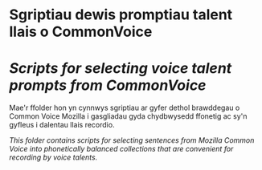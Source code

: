 # Sgriptiau dewis promptiau talent llais o CommonVoice
# *Scripts for selecting voice talent prompts from CommonVoice*

Mae'r ffolder hon yn cynnwys sgriptiau ar gyfer dethol brawddegau o Common Voice 
Mozilla i gasgliadau gyda chydbwysedd ffonetig ac sy'n gyfleus i dalentau llais 
recordio.

*This folder contains scripts for selecting sentences from Mozilla Common Voice 
into phonetically balanced collections that are convenient for recording by voice 
talents.*
